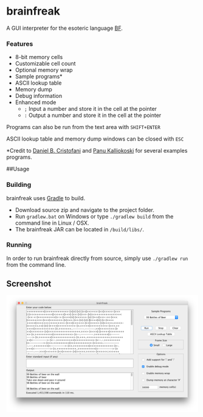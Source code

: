 # brainfreak
A GUI interpreter for the esoteric language [BF](https://esolangs.org/wiki/Brainfuck).

### Features
* 8-bit memory cells
* Customizable cell count
* Optional memory wrap
* Sample programs*
* ASCII lookup table
* Memory dump
* Debug information
* Enhanced mode
  - `;` Input a number and store it in the cell at the pointer 
  - `:` Output a number and store it in the cell at the pointer

Programs can also be run from the text area with `SHIFT+ENTER`

ASCII lookup table and memory dump windows can be closed with `ESC`

*Credit to [Daniel B. Cristofani](http://www.hevanet.com/cristofd/brainfuck/) and 
[Panu Kalliokoski](http://esoteric.sange.fi/brainfuck/) for several examples programs.

##Usage

### Building
brainfreak uses [Gradle](gradle.org) to build.
* Download source zip and navigate to the project folder.
* Run `gradlew.bat` on Windows or type `./gradlew build` from the command line in Linux / OSX.
* The brainfreak JAR can be located in `/build/libs/`.

### Running
In order to run brainfreak directly from source, simply use `./gradlew run` from the command line.

## Screenshot
![brainfreak example image](brainfreak.png?raw=true)
